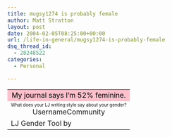 ```yaml
---
title: mugsy1274 is probably female
author: Matt Stratton
layout: post
date: 2004-02-05T08:25:00+00:00
url: /life-in-general/mugsy1274-is-probably-female
dsq_thread_id:
  - 28248522
categories:
  - Personal

---
```

<table>
  <tr bgcolor="pink">
    <td align="center">
      <font color="#000000">My journal says I&#8217;m 52% feminine.</font>
    </td>
  </tr>
  
  <tr>
    <td align="center">
      <font size="-2">What does your LJ writing style say about your gender?<br /></font>UsernameCommunity
    </td>
  </tr>
  
  <tr>
    <td align="left">
      LJ Gender Tool by
    </td>
  </tr>
</table>